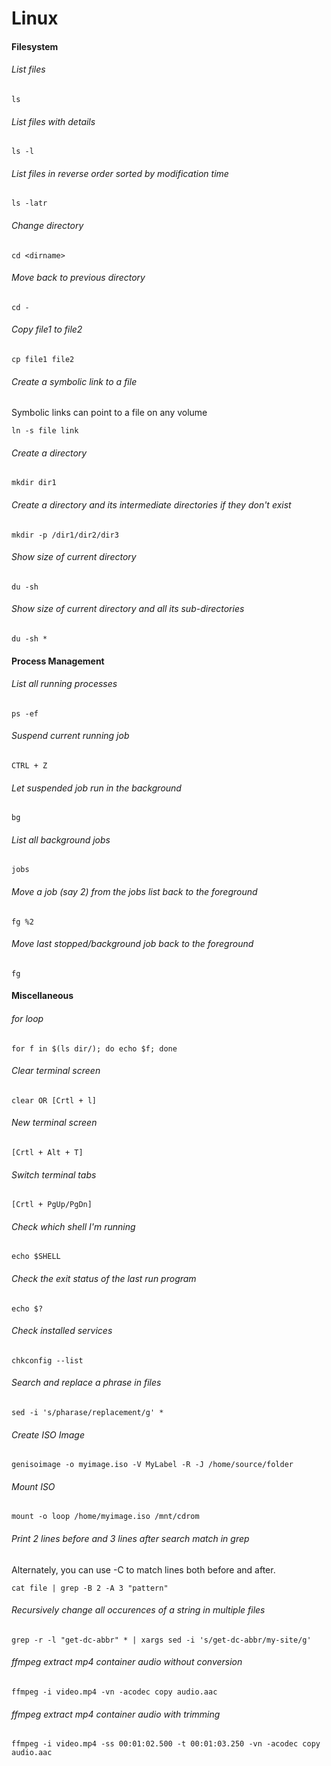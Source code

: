 # Linux

#### Filesystem

###### List files
```
ls 
```

###### List files with details
```
ls -l
```

###### List files in reverse order sorted by modification time
```
ls -latr
```

###### Change directory
```
cd <dirname>
```
###### Move back to previous directory
```
cd -
```

###### Copy file1 to file2
```
cp file1 file2
```

###### Create a symbolic link to a file
Symbolic links can point to a file on any volume
```
ln -s file link
```

###### Create a directory
```
mkdir dir1
```

###### Create a directory and its intermediate directories if they don't exist
```
mkdir -p /dir1/dir2/dir3
```

###### Show size of current directory
```
du -sh
```

###### Show size of current directory and all its sub-directories
```
du -sh *
```

#### Process Management

###### List all running processes
```
ps -ef
```

###### Suspend current running job
```
CTRL + Z
```

###### Let suspended job run in the background
```
bg
```

###### List all background jobs
```
jobs
```

###### Move a job (say 2) from the jobs list back to the foreground
```
fg %2
```

###### Move last stopped/background job back to the foreground
```
fg
```

#### Miscellaneous

###### for loop
```
for f in $(ls dir/); do echo $f; done
```

###### Clear terminal screen
```
clear OR [Crtl + l]
```
###### New terminal screen
```
[Crtl + Alt + T]
```
###### Switch terminal tabs
```
[Crtl + PgUp/PgDn]
```
###### Check which shell I'm running
```
echo $SHELL
```

###### Check the exit status of the last run program
```
echo $?
```

###### Check installed services
```
chkconfig --list
```

###### Search and replace a phrase in files
```
sed -i 's/pharase/replacement/g' *
```

###### Create ISO Image
```
genisoimage -o myimage.iso -V MyLabel -R -J /home/source/folder
```
###### Mount ISO
```
mount -o loop /home/myimage.iso /mnt/cdrom
```
###### Print 2 lines before and 3 lines after search match in grep
Alternately, you can use -C to match <n> lines both before and after.
```
cat file | grep -B 2 -A 3 "pattern"
```
###### Recursively change all occurences of a string in multiple files
```
grep -r -l "get-dc-abbr" * | xargs sed -i 's/get-dc-abbr/my-site/g'
```
###### ffmpeg extract mp4 container audio without conversion
```
ffmpeg -i video.mp4 -vn -acodec copy audio.aac
```
###### ffmpeg extract mp4 container audio with trimming
```
ffmpeg -i video.mp4 -ss 00:01:02.500 -t 00:01:03.250 -vn -acodec copy audio.aac
```

